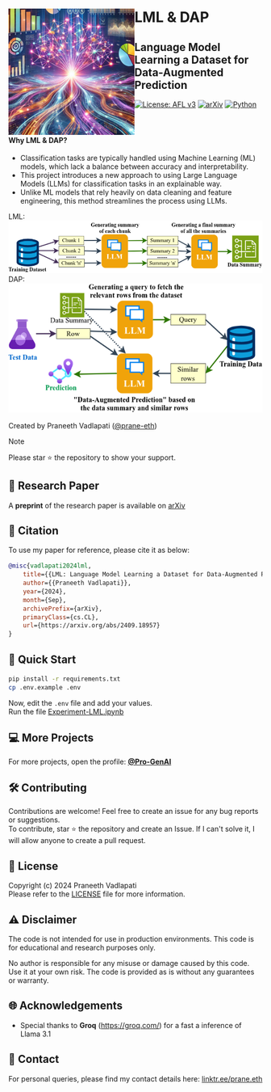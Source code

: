 <!-- Copyright (c) 2024 Praneeth Vadlapati -->

# <img src="./files/logo_small.jpg" align="left" width="250" alt="LML-DAP" /> LML & DAP

## Language Model Learning a Dataset for Data-Augmented Prediction

[![License: AFL v3](https://img.shields.io/badge/License-AFLv3-yellow.svg?style=for-the-badge)](./LICENSE.md)
[![arXiv](https://img.shields.io/badge/arXiv-2409.18957-B31B1B?logo=arxiv&style=for-the-badge)](https://arxiv.org/abs/2409.18957)
[![Python](https://img.shields.io/badge/Python-3776AB?style=for-the-badge&logo=python&logoColor=ffdd54)](https://www.python.org/)
<br> <br> <br>

#### Why LML & DAP?
- Classification tasks are typically handled using Machine Learning (ML) models, which lack a balance between accuracy and interpretability.
- This project introduces a new approach to using Large Language Models (LLMs) for classification tasks in an explainable way.
- Unlike ML models that rely heavily on data cleaning and feature engineering, this method streamlines the process using LLMs.

<!-- Demo image -->
LML: <br>
![Demo](./files/Demo_LML.png)
DAP: <br>
![Demo](./files/Demo_DAP.png)


Created by Praneeth Vadlapati ([@prane-eth](https://github.com/prane-eth))

> [!NOTE]
> Please star :star: the repository to show your support. <br>

## :page_facing_up: Research Paper
A **preprint** of the research paper is available on [arXiv](https://arxiv.org/abs/2409.18957) <br>

## :bookmark_tabs: Citation
To use my paper for reference, please cite it as below:
```bibtex
@misc{vadlapati2024lml,
	title={{LML: Language Model Learning a Dataset for Data-Augmented Prediction}},
	author={{Praneeth Vadlapati}},
	year={2024},
	month={Sep},
	archivePrefix={arXiv},
	primaryClass={cs.CL},
	url={https://arxiv.org/abs/2409.18957}
}
```


## :rocket: Quick Start
```bash
pip install -r requirements.txt
cp .env.example .env
```
Now, edit the `.env` file and add your values. <br>
Run the file [Experiment-LML.ipynb](Experiment-LML.ipynb)


## :computer: More Projects
For more projects, open the profile: **[@Pro-GenAI](https://github.com/Pro-GenAI)** <br>


## :hammer_and_wrench: Contributing
Contributions are welcome! Feel free to create an issue for any bug reports or suggestions. <br>
To contribute, star :star: the repository and create an Issue. If I can't solve it, I will allow anyone to create a pull request.<br>


## :identification_card: License
Copyright (c) 2024 Praneeth Vadlapati <br>
Please refer to the [LICENSE](./LICENSE.md) file for more information.


## :warning: Disclaimer
The code is not intended for use in production environments.
This code is for educational and research purposes only.

No author is responsible for any misuse or damage caused by this code.
Use it at your own risk. The code is provided as is without any guarantees or warranty.

## :globe_with_meridians: Acknowledgements
- Special thanks to **Groq** (https://groq.com/) for a fast a inference of Llama 3.1


## :email: Contact
For personal queries, please find my contact details here: [linktr.ee/prane.eth](https://linktr.ee/prane.eth)

